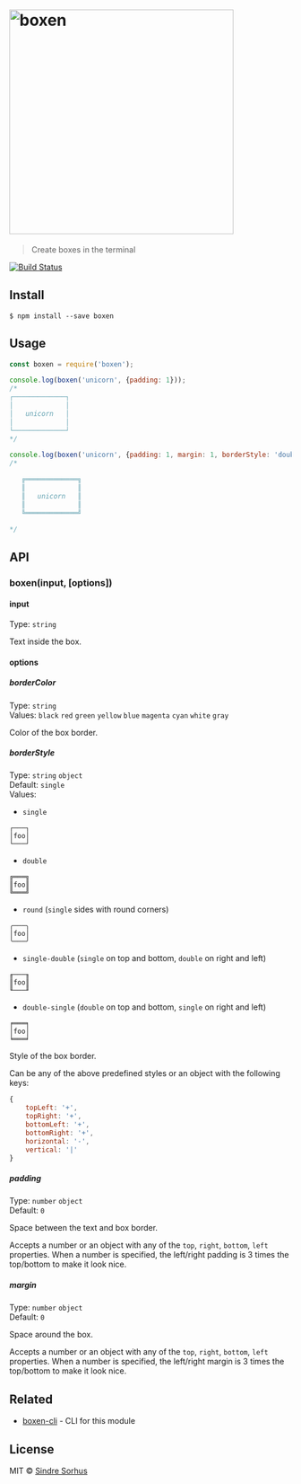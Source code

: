 # <img src="screenshot.png" width="400" alt="boxen">

> Create boxes in the terminal

[![Build Status](https://travis-ci.org/sindresorhus/boxen.svg?branch=master)](https://travis-ci.org/sindresorhus/boxen)


## Install

```
$ npm install --save boxen
```


## Usage

```js
const boxen = require('boxen');

console.log(boxen('unicorn', {padding: 1}));
/*
┌─────────────┐
│             │
│   unicorn   │
│             │
└─────────────┘
*/

console.log(boxen('unicorn', {padding: 1, margin: 1, borderStyle: 'double'}));
/*

   ╔═════════════╗
   ║             ║
   ║   unicorn   ║
   ║             ║
   ╚═════════════╝

*/
```


## API

### boxen(input, [options])

#### input

Type: `string`

Text inside the box.

#### options

##### borderColor

Type: `string`<br>
Values: `black` `red` `green` `yellow` `blue` `magenta` `cyan` `white` `gray`

Color of the box border.

##### borderStyle

Type: `string` `object`<br>
Default: `single`<br>
Values:
- `single`
```
┌───┐
│foo│
└───┘
```
- `double`
```
╔═══╗
║foo║
╚═══╝
```
- `round` (`single` sides with round corners)
```
╭───╮
│foo│
╰───╯
```
- `single-double` (`single` on top and bottom, `double` on right and left)
```
╓───╖
║foo║
╙───╜
```
- `double-single` (`double` on top and bottom, `single` on right and left)
```
╒═══╕
│foo│
╘═══╛
```

Style of the box border.

Can be any of the above predefined styles or an object with the following keys:

```js
{
	topLeft: '+',
	topRight: '+',
	bottomLeft: '+',
	bottomRight: '+',
	horizontal: '-',
	vertical: '|'
}
```


##### padding

Type: `number` `object`<br>
Default: `0`

Space between the text and box border.

Accepts a number or an object with any of the `top`, `right`, `bottom`, `left` properties. When a number is specified, the left/right padding is 3 times the top/bottom to make it look nice.

##### margin

Type: `number` `object`<br>
Default: `0`

Space around the box.

Accepts a number or an object with any of the `top`, `right`, `bottom`, `left` properties. When a number is specified, the left/right margin is 3 times the top/bottom to make it look nice.


## Related

- [boxen-cli](https://github.com/sindresorhus/boxen-cli) - CLI for this module


## License

MIT © [Sindre Sorhus](http://sindresorhus.com)
